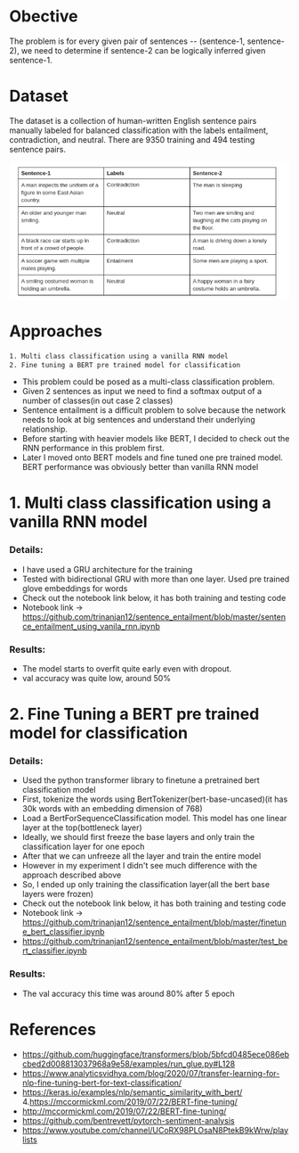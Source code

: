 # Obective
The problem is for every given pair of sentences -- (sentence-1, sentence-2), we need to determine if sentence-2 can be logically inferred given sentence-1.

# Dataset

The dataset is a collection of human-written English sentence pairs manually labeled for balanced classification with the labels entailment, contradiction, and neutral. There are 9350 training and 494 testing sentence pairs.

![](./images/data_sample.png)

# Approaches
    1. Multi class classification using a vanilla RNN model
    2. Fine tuning a BERT pre trained model for classification 
    
- This problem could be posed as a multi-class classification problem. 
- Given 2 sentences as input we need to find a softmax output of a number of classes(in out case 2 classes)
- Sentence entailment is a difficult problem to solve because the network needs to look at big sentences and understand their underlying relationship.
- Before starting with heavier models like BERT, I decided to check out the RNN performance in this problem first.
- Later I moved onto BERT models and fine tuned one pre trained model. BERT performance was obviously better than vanilla RNN model 

# 1. Multi class classification using a vanilla RNN model
### Details:
- I have used a GRU architecture for the training
- Tested with bidirectional GRU with more than one layer. Used pre trained glove embeddings for words 
- Check out the notebook link below, it has both training and testing code
- Notebook link -> https://github.com/trinanjan12/sentence_entailment/blob/master/sentence_entailment_using_vanila_rnn.ipynb

### Results:
- The model starts to overfit quite early even with dropout.
- val accuracy was quite low, around 50%

# 2. Fine Tuning a BERT pre trained model for classification 
### Details:
- Used the python transformer library to finetune a pretrained bert classification model
- First, tokenize the words using BertTokenizer(bert-base-uncased)(it has 30k words with an embedding dimension of 768)
- Load a BertForSequenceClassification model. This model has one linear layer at the top(bottleneck layer)
- Ideally, we should first freeze the base layers and only train the classification layer for one epoch
- After that we can unfreeze all the layer and train the entire model
- However in my experiment I didn't see much difference with the approach described above
- So, I ended up only training the classification layer(all the bert base layers were frozen)
- Check out the notebook link below, it has both training and testing code
- Notebook link -> https://github.com/trinanjan12/sentence_entailment/blob/master/finetune_bert_classifier.ipynb
- https://github.com/trinanjan12/sentence_entailment/blob/master/test_bert_classifier.ipynb

### Results:
- The val accuracy this time was around 80% after 5 epoch

# References
- https://github.com/huggingface/transformers/blob/5bfcd0485ece086ebcbed2d008813037968a9e58/examples/run_glue.py#L128
- https://www.analyticsvidhya.com/blog/2020/07/transfer-learning-for-nlp-fine-tuning-bert-for-text-classification/ 
- https://keras.io/examples/nlp/semantic_similarity_with_bert/ 4.https://mccormickml.com/2019/07/22/BERT-fine-tuning/
- http://mccormickml.com/2019/07/22/BERT-fine-tuning/
- https://github.com/bentrevett/pytorch-sentiment-analysis
- https://www.youtube.com/channel/UCoRX98PLOsaN8PtekB9kWrw/playlists